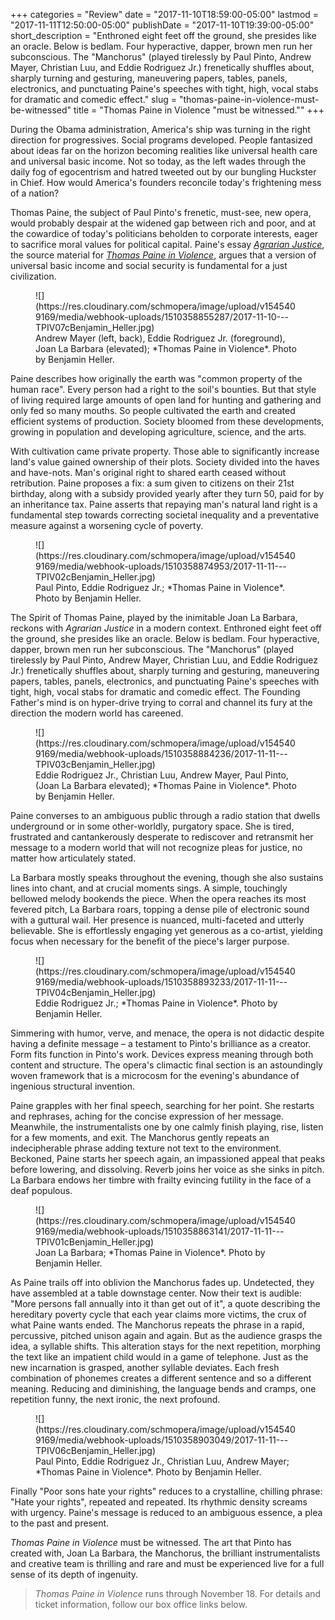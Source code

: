 +++
categories = "Review"
date = "2017-11-10T18:59:00-05:00"
lastmod = "2017-11-11T12:50:00-05:00"
publishDate = "2017-11-10T19:39:00-05:00"
short_description = "Enthroned eight feet off the ground, she presides like an oracle. Below is bedlam. Four hyperactive, dapper, brown men run her subconscious. The &quot;Manchorus&quot; (played tirelessly by Paul Pinto, Andrew Mayer, Christian Luu, and Eddie Rodriguez Jr.) frenetically shuffles about, sharply turning and gesturing, maneuvering papers, tables, panels, electronics, and punctuating Paine&#039;s speeches with tight, high, vocal stabs for dramatic and comedic effect."
slug = "thomas-paine-in-violence-must-be-witnessed"
title = "Thomas Paine in Violence &quot;must be witnessed.&quot;"
+++

During the Obama administration, America's ship was turning in the right direction for progressives. Social programs developed. People fantasized about ideas far on the horizon becoming realities like universal health care and universal basic income. Not so today, as the left wades through the daily fog of egocentrism and hatred tweeted out by our bungling Huckster in Chief. How would America's founders reconcile today's frightening mess of a nation?

Thomas Paine, the subject of Paul Pinto's frenetic, must-see, new opera, would probably despair at the widened gap between rich and poor, and at the cowardice of today's politicians beholden to corporate interests, eager to sacrifice moral values for political capital. Paine's essay [*Agrarian Justice*](https://en.wikipedia.org/wiki/Agrarian_Justice), the source material for [*Thomas Paine in Violence*](http://here.org/shows/detail/1926/), argues that a version of universal basic income and social security is fundamental for a just civilization.

<figure data-type="image">
![](https://res.cloudinary.com/schmopera/image/upload/v1545409169/media/webhook-uploads/1510358855287/2017-11-10---TPIV07cBenjamin_Heller.jpg)
<figcaption>Andrew Mayer (left, back), Eddie Rodriguez Jr. (foreground), Joan La Barbara (elevated); *Thomas Paine in Violence*. Photo by Benjamin Heller.</figcaption>
</figure>

Paine describes how originally the earth was "common property of the human race". Every person had a right to the soil's bounties. But that style of living required large amounts of open land for hunting and gathering and only fed so many mouths. So people cultivated the earth and created efficient systems of production. Society bloomed from these developments, growing in population and developing agriculture, science, and the arts.
 
With cultivation came private property. Those able to significantly increase land's value gained ownership of their plots. Society divided into the haves and have-nots. Man's original right to shared earth ceased without retribution. Paine proposes a fix: a sum given to citizens on their 21st birthday, along with a subsidy provided yearly after they turn 50, paid for by an inheritance tax. Paine asserts that repaying man's natural land right is a fundamental step towards correcting societal inequality and a preventative measure against a worsening cycle of poverty.

<figure data-type="image">
![](https://res.cloudinary.com/schmopera/image/upload/v1545409169/media/webhook-uploads/1510358874953/2017-11-11---TPIV02cBenjamin_Heller.jpg)
<figcaption>Paul Pinto, Eddie Rodriguez Jr.; *Thomas Paine in Violence*. Photo by Benjamin Heller.</figcaption>
</figure>
 
The Spirit of Thomas Paine, played by the inimitable Joan La Barbara, reckons with *Agrarian Justice* in a modern context. Enthroned eight feet off the ground, she presides like an oracle. Below is bedlam. Four hyperactive, dapper, brown men run her subconscious. The "Manchorus" (played tirelessly by Paul Pinto, Andrew Mayer, Christian Luu, and Eddie Rodriguez Jr.) frenetically shuffles about, sharply turning and gesturing, maneuvering papers, tables, panels, electronics, and punctuating Paine's speeches with tight, high, vocal stabs for dramatic and comedic effect. The Founding Father's mind is on hyper-drive trying to corral and channel its fury at the direction the modern world has careened.

<figure data-type="image">
![](https://res.cloudinary.com/schmopera/image/upload/v1545409169/media/webhook-uploads/1510358884236/2017-11-11---TPIV03cBenjamin_Heller.jpg)
<figcaption>Eddie Rodriguez Jr., Christian Luu, Andrew Mayer, Paul Pinto, (Joan La Barbara elevated); *Thomas Paine in Violence*. Photo by Benjamin Heller.</figcaption>
</figure>
 
Paine converses to an ambiguous public through a radio station that dwells underground or in some other-worldly, purgatory space. She is tired, frustrated and cantankerously desperate to rediscover and retransmit her message to a modern world that will not recognize pleas for justice, no matter how articulately stated.
 
La Barbara mostly speaks throughout the evening, though she also sustains lines into chant, and at crucial moments sings. A simple, touchingly bellowed melody bookends the piece. When the opera reaches its most fevered pitch, La Barbara roars, topping a dense pile of electronic sound with a guttural wail. Her presence is nuanced, multi-faceted and utterly believable. She is effortlessly engaging yet generous as a co-artist, yielding focus when necessary for the benefit of the piece's larger purpose.

<figure data-type="image">
![](https://res.cloudinary.com/schmopera/image/upload/v1545409169/media/webhook-uploads/1510358893233/2017-11-11---TPIV04cBenjamin_Heller.jpg)
<figcaption>Eddie Rodriguez Jr.; *Thomas Paine in Violence*. Photo by Benjamin Heller.</figcaption>
</figure>
 
Simmering with humor, verve, and menace, the opera is not didactic despite having a definite message – a testament to Pinto's brilliance as a creator. Form fits function in Pinto's work. Devices express meaning through both content and structure. The opera's climactic final section is an astoundingly woven framework that is a microcosm for the evening's abundance of ingenious structural invention.
 
Paine grapples with her final speech, searching for her point. She restarts and rephrases, aching for the concise expression of her message. Meanwhile, the instrumentalists one by one calmly finish playing, rise, listen for a few moments, and exit. The Manchorus gently repeats an indecipherable phrase adding texture not text to the environment. Beckoned, Paine starts her speech again, an impassioned appeal that peaks before lowering, and dissolving. Reverb joins her voice as she sinks in pitch. La Barbara endows her timbre with frailty evincing futility in the face of a deaf populous.

<figure data-type="image">
![](https://res.cloudinary.com/schmopera/image/upload/v1545409169/media/webhook-uploads/1510358863141/2017-11-11---TPIV01cBenjamin_Heller.jpg)
<figcaption>Joan La Barbara; *Thomas Paine in Violence*. Photo by Benjamin Heller.</figcaption>
</figure>
 
As Paine trails off into oblivion the Manchorus fades up. Undetected, they have assembled at a table downstage center. Now their text is audible: "More persons fall annually into it than get out of it", a quote describing the hereditary poverty cycle that each year claims more victims, the crux of what Paine wants ended. The Manchorus repeats the phrase in a rapid, percussive, pitched unison again and again. But as the audience grasps the idea, a syllable shifts. This alteration stays for the next repetition, morphing the text like an impatient child would in a game of telephone. Just as the new incarnation is grasped, another syllable deviates. Each fresh combination of phonemes creates a different sentence and so a different meaning. Reducing and diminishing, the language bends and cramps, one repetition funny, the next ironic, the next profound.

<figure data-type="image">
![](https://res.cloudinary.com/schmopera/image/upload/v1545409169/media/webhook-uploads/1510358903049/2017-11-11---TPIV06cBenjamin_Heller.jpg)
<figcaption>Paul Pinto, Eddie Rodriguez Jr., Christian Luu, Andrew Mayer; *Thomas Paine in Violence*. Photo by Benjamin Heller.</figcaption>
</figure>

Finally "Poor sons hate your rights" reduces to a crystalline, chilling phrase: "Hate your rights", repeated and repeated. Its rhythmic density screams with urgency. Paine's message is reduced to an ambiguous essence, a plea to the past and present.
 
*Thomas Paine in Violence* must be witnessed. The art that Pinto has created with, Joan La Barbara, the Manchorus, the brilliant instrumentalists and creative team is thrilling and rare and must be experienced live for a full sense of its depth of ingenuity.

>*Thomas Paine in Violence* runs through November 18. For details and ticket information, follow our box office links below. 
